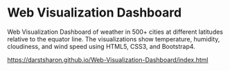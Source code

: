 # Web Visualization Dashboard

Web Visualization Dashboard of weather in 500+ cities at different latitudes relative to the equator line. The visualizations show temperature, humidity, cloudiness, and wind speed using HTML5, CSS3, and Bootstrap4. 

https://darstsharon.github.io/Web-Visualization-Dashboard/index.html

